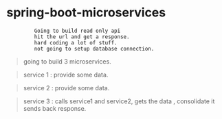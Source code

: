 # spring-boot-microservices

			 Going to build read only api
			 hit the url and get a response.
			 hard coding a lot of stuff.
			 not going to setup database connection.


> going to build 3 microservices.

> service 1 : provide some data.

> service 2 : provide some data.

> service 3 : calls service1 and service2, gets the data , consolidate it  sends back response.
             
			 
